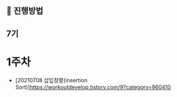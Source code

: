 
## 🚀 진행방법

## 7기

# 1주차

- [20210708 삽입정렬(insertion Sort)]https://workoutdevelop.tistory.com/9?category=960410



